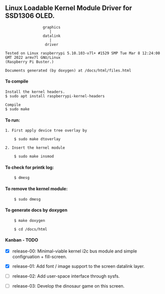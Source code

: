 ## Linux Loadable Kernel Module Driver for SSD1306 OLED.

                     graphics
                        |
                     datalink
                        |
                      driver

    Tested on Linux raspberrypi 5.10.103-v7l+ #1529 SMP Tue Mar 8 12:24:00 GMT 2022 armv7l GNU/Linux 
    (Raspberry Pi Buster.)

    Documents generated (by doxygen) at /docs/html/files.html

#### To compile 

    Install the kernel headers.
    $ sudo apt install raspberrypi-kernel-headers

    Compile
    $ sudo make

#### To run:

    1. First apply device tree overlay by

        $ sudo make dtoverlay

    2. Insert the kernel module

        $ sudo make insmod

#### To check for printk log:

        $ dmesg

#### To remove the kernel module:

        $ sudo dmesg

#### To generate docs by doxygen

        $ make doxygen

        $ cd /docs/html

#### Kanban - TODO

- [x] release-00: Minimal-viable kernel i2c bus module and simple configruation + fill-screen.

- [x] release-01: Add font / image support to the screen datalink layer.

- [ ] release-02: Add user-space interface through sysfs.

- [ ] release-03: Develop the dinosaur game on this screen.

